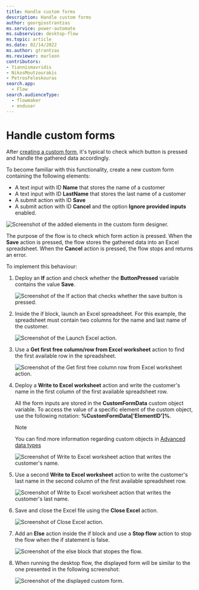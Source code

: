 ```yaml
---
title: Handle custom forms
description: Handle custom forms	
author: georgiostrantzas
ms.service: power-automate
ms.subservice: desktop-flow
ms.topic: article
ms.date: 02/14/2022
ms.author: gtrantzas
ms.reviewer: marleon
contributors:
- Yiannismavridis
- NikosMoutzourakis
- PetrosFeleskouras
search.app: 
  - Flow
search.audienceType: 
  - flowmaker
  - enduser
---
```


# Handle custom forms

After [creating a custom form](../custom-forms.md), it's typical to check which button is pressed and handle the gathered data accordingly.

To become familiar with this functionality, create a new custom form  containing the following elements:

- A text input with ID **Name** that stores the name of a customer 
- A text input with ID **LastName** that stores the last name of a customer 
- A submit action with ID **Save**
- A submit action with ID **Cancel** and the option **Ignore provided inputs** enabled. 

![Screenshot of the added elements in the custom form designer.](media/handle-custom-forms/example-custom-form.png)

The purpose of the flow is to check which form action is pressed. When the **Save** action is pressed, the flow stores the gathered data into an Excel spreadsheet. When the **Cancel** action is pressed, the flow stops and returns an error. 

To implement this behaviour:

1. Deploy an **If** action and check whether the **ButtonPressed** variable contains the value **Save**.

    ![Screenshot of the If action that checks whether the save button is pressed.](media/handle-custom-forms/example-if-action.png)

1. Inside the if block, launch an Excel spreadsheet. For this example, the spreadsheet must contain two columns for the name and last name of the customer.

    ![Screenshot of the Launch Excel action.](media/handle-custom-forms/example-launch-excel.png)

1. Use a **Get first free column/row from Excel worksheet** action to find the first available row in the spreadsheet.

    ![Screenshot of the Get first free column row from Excel worksheet action.](media/handle-custom-forms/example-get-first-free-row.png)

1. Deploy a **Write to Excel worksheet** action and write the customer's name in the first column of the first available spreadsheet row. 

    All the form inputs are stored in the **CustomFormData** custom object variable. To access the value of a specific element of the custom object, use the following notation: **%CustomFormData['ElementID']%**.

    > [!NOTE]
    > You can find more information regarding custom objects in [Advanced data types](../variable-data-types.md#advanced-data-types)

    ![Screenshot of Write to Excel worksheet action that writes the customer's name.](media/handle-custom-forms/example-write-excel-customer-name.png)

1. Use a second **Write to Excel worksheet** action to write the customer's last name in the second column of the first available spreadsheet row.

    ![Screenshot of Write to Excel worksheet action that writes the customer's last name.](media/handle-custom-forms/example-write-excel-customer-last-name.png)

1. Save and close the Excel file using the **Close Excel** action.

    ![Screenshot of Close Excel action.](media/handle-custom-forms/example-close-excel.png)

1. Add an **Else** action inside the if block and use a **Stop flow** action to stop the flow when the if statement is false. 

    ![Screenshot of the else block that stopes the flow.](media/handle-custom-forms/example-stop-flow.png)

1. When running the desktop flow, the displayed form will be similar to the one presented in the following screenshot:

    ![Screenshot of the displayed custom form.](media/handle-custom-forms/example-custom-form-window.png)